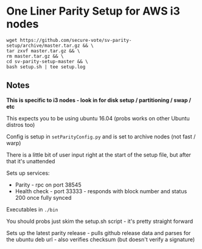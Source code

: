 # One Liner Parity Setup for AWS i3 nodes

```
wget https://github.com/secure-vote/sv-parity-setup/archive/master.tar.gz && \
tar zxvf master.tar.gz && \
rm master.tar.gz && \
cd sv-parity-setup-master && \
bash setup.sh | tee setup.log
```

## Notes

**This is specific to i3 nodes - look in for disk setup / partitioning / swap / etc**

This expects you to be using ubuntu 16.04 (probs works on other Ubuntu distros too)

Config is setup in `setParityConfig.py` and is set to archive nodes (not fast / warp)

There is a little bit of user input right at the start of the setup file, but after that it's unattended

Sets up services:

* Parity - rpc on port 38545
* Health check - port 33333 - responds with block number and status 200 once fully synced

Executables in `./bin`

You should probs just skim the setup.sh script - it's pretty straight forward

Sets up the latest parity release - pulls github release data and parses for the ubuntu deb url - also verifies checksum (but doesn't verify a signature)
